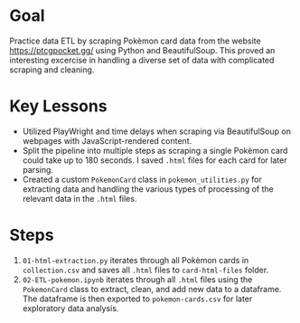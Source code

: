 # Goal
Practice data ETL by scraping Pokèmon card data from the website https://ptcgpocket.gg/ using Python and BeautifulSoup. This proved an interesting excercise in handling a diverse set of data with complicated scraping and cleaning. 

# Key Lessons

- Utilized PlayWright and time delays when scraping via BeautifulSoup on webpages with JavaScript-rendered content. 
- Split the pipeline into multiple steps as scraping a single Pokèmon card could take up to 180 seconds. I saved `.html` files for each card for later parsing. 
- Created a custom `PokemonCard` class in `pokemon_utilities.py` for extracting data and handling the various types of processing of the relevant data in the `.html` files.

# Steps

1. `01-html-extraction.py` iterates through all Pokèmon cards in `collection.csv` and saves all `.html` files to `card-html-files` folder.
2. `02-ETL-pokemon.ipynb` iterates through all `.html` files using the `PokemonCard` class to extract, clean, and add new data to a dataframe. The dataframe is then exported to `pokemon-cards.csv` for later exploratory data analysis.